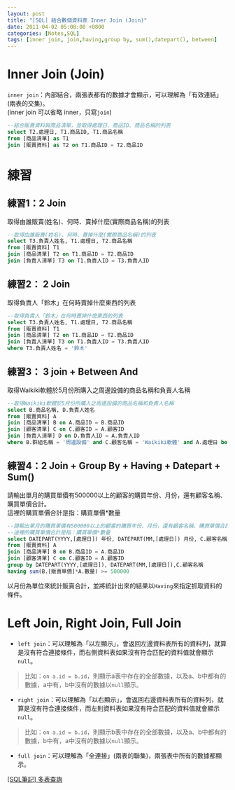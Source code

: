 ```yaml
---
layout: post
title: "[SQL] 結合數個資料表 Inner Join (Join)"
date: 2011-04-02 05:08:00 +0800
categories: [Notes,SQL]
tags: [inner join, join,having,group by, sum(),datepart(), between]
---
```


# Inner Join (Join)

`inner join`：內部結合，兩張表都有的數據才會顯示，可以理解為「有效連結」(兩表的交集)。      
(inner join 可以省略 inner，只寫`join`)


```sql
--結合販賣資料與商品清單，並取得處理日、商品ID、商品名稱的列表
select T2.處理日, T1.商品ID, T1.商品名稱 
from [商品清單] as T1
join [販賣資料] as T2 on T1.商品ID = T2.商品ID
```

# 練習

## 練習1：2 Join
取得由誰販賣(姓名)、何時、賣掉什麼(實際商品名稱)的列表

```sql
--取得由誰販賣(姓名)、何時、賣掉什麼(實際商品名稱)的列表
select T3.負責人姓名, T1.處理日, T2.商品名稱 
from [販賣資料] T1
join [商品清單] T2 on T1.商品ID = T2.商品ID
join [負責人清單] T3 on T1.負責人ID = T3.負責人ID
```

## 練習2： 2 Join
取得負責人「鈴木」在何時賣掉什麼東西的列表

```sql
--取得負責人「鈴木」在何時賣掉什麼東西的列表
select T3.負責人姓名, T1.處理日, T2.商品名稱 
from [販賣資料] T1
join [商品清單] T2 on T1.商品ID = T2.商品ID
join [負責人清單] T3 on T1.負責人ID = T3.負責人ID
where T3.負責人姓名 = '鈴木'
```

## 練習3： 3 join + Between And
取得Waikiki軟體於5月份所購入之周邊設備的商品名稱和負責人名稱

```sql
--取得Waikiki軟體於5月份所購入之周邊設備的商品名稱和負責人名稱
select B.商品名稱, D.負責人姓名
from [販賣資料] A
join [商品清單] B on A.商品ID = B.商品ID
join [顧客清單] C on C.顧客ID = A.顧客ID
join [負責人清單] D on D.負責人ID = A.負責人ID
where B.群組名稱 = '周邊設備' and C.顧客名稱 = 'Waikiki軟體' and A.處理日 between '2006-05-01' and '2006-05-31'
```

## 練習4：2 Join + Group By + Having + Datepart + Sum()

請輸出單月的購買單價有500000以上的顧客的購買年份、月份，還有顧客名稱、購買單價合計。        
這裡的購買單價合計是指：購買單價*數量   

```sql
--請輸出單月的購買單價有500000以上的顧客的購買年份、月份，還有顧客名稱、購買單價合計。
--這裡的購買單價合計是指：購買單價*數量
select DATEPART(YYYY,[處理日]) 年份, DATEPART(MM,[處理日]) 月份, C.顧客名稱, sum(B.[販賣單價]*A.數量) 購買合計
from [販賣資料] A
join [商品清單] B on B.商品ID = A.商品ID
join [顧客清單] C on C.顧客ID = A.顧客ID
group by DATEPART(YYYY,[處理日]), DATEPART(MM,[處理日]),C.顧客名稱
having sum(B.[販賣單價]*A.數量) >= 500000
```

以月份為單位來統計販賣合計，並將統計出來的結果以`Having`來指定抓取資料的條件。

# Left Join, Right Join, Full Join

- `left join`：可以理解為「以左顯示」，會返回左邊資料表所有的資料列，就算是沒有符合連接條件，而右側資料表如果沒有符合匹配的資料值就會顯示`null`。   

> 比如：`on a.id = b.id`，則顯示a表中存在的全部數據，以及a、b中都有的數據，a中有，b中沒有的數據以`null`顯示。

- `right join`：可以理解為「以右顯示」，會返回右邊資料表所有的資料列，就算是沒有符合連接條件，而左則資料表如果沒有符合匹配的資料值就會顯示`null`。

> 比如：`on a.id = b.id`，則顯示b表中存在的全部數據，以及a、b中都有的數據，b中有，a中沒有的數據以`null`顯示。

- `full join`：可以理解為「全連接」(兩表的聯集)，兩張表中所有的數據都顯示。

[[SQL筆記] 多表查詢](https://riivalin.github.io/posts/2011/03/sql-13/)